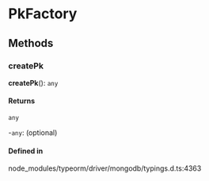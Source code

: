 # PkFactory

## Methods

### createPk

**createPk**(): `any`

#### Returns

`any`

-`any`: (optional) 

#### Defined in

node_modules/typeorm/driver/mongodb/typings.d.ts:4363
